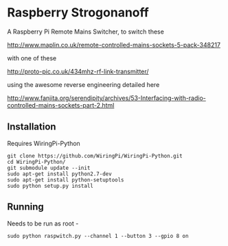 Raspberry Strogonanoff
======================

A Raspberry Pi Remote Mains Switcher, to switch these

http://www.maplin.co.uk/remote-controlled-mains-sockets-5-pack-348217

with one of these

http://proto-pic.co.uk/434mhz-rf-link-transmitter/

using the awesome reverse engineering detailed here

http://www.fanjita.org/serendipity/archives/53-Interfacing-with-radio-controlled-mains-sockets-part-2.html

Installation
------------

Requires WiringPi-Python

    git clone https://github.com/WiringPi/WiringPi-Python.git
    cd WiringPi-Python/
    git submodule update --init
    sudo apt-get install python2.7-dev
    sudo apt-get install python-setuptools
    sudo python setup.py install

Running
-------

Needs to be run as root - 

    sudo python raspwitch.py --channel 1 --button 3 --gpio 8 on 